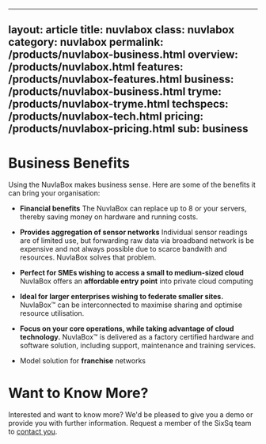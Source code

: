
---
layout: article
title: nuvlabox
class: nuvlabox
category: nuvlabox
permalink: /products/nuvlabox-business.html
overview: /products/nuvlabox.html
features: /products/nuvlabox-features.html
business: /products/nuvlabox-business.html
tryme: /products/nuvlabox-tryme.html
techspecs: /products/nuvlabox-tech.html
pricing: /products/nuvlabox-pricing.html
sub: business
---

Business Benefits
=================

Using the NuvlaBox makes business sense. Here are some of the benefits it can bring your organisation:

* **Financial benefits** The NuvlaBox can replace up to 8 or your servers, thereby saving money on hardware and running costs.

* **Provides aggregation of sensor networks** Individual sensor readings are of limited use, but forwarding raw data via broadband network is be expensive and not always possible due to scarce bandwith and resources. NuvlaBox solves that problem.

* **Perfect for SMEs wishing to access a small to medium-sized cloud** NuvlaBox offers an **affordable entry point** into private cloud computing

* **Ideal for larger enterprises wishing to federate smaller sites.** NuvlaBox™ can be interconnected to maximise sharing and optimise resource utilisation.

* **Focus on your core operations, while taking advantage of cloud technology.** NuvlaBox™ is delivered as a factory certified hardware and software solution, including support, maintenance and training services.

* Model solution for **franchise** networks

Want to Know More?
====

Interested and want to know more? We'd be pleased to give you a demo or provide you with further information. Request a member of the SixSq team to [contact you](mailto:support@sixsq.com).
